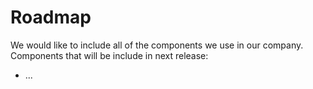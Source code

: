 # Roadmap

We would like to include all of the components we use in our company. Components that will be include in next release:

- ...
